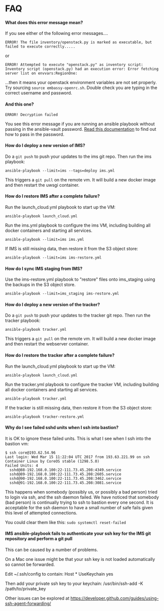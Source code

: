 FAQ
===

#### What does this error message mean?

If you see either of the following error messages....

    ERROR! The file inventory/openstack.py is marked as executable, but failed to execute correctly.....

or

    ERROR! Attempted to execute "openstack.py" as inventory script: Inventory script (openstack.py) had an execution error: Error fetching server list on envvars:RegionOne:

...then it means your openstack environment variables are not set properly. Try sourcing ``source embassy-openrc.sh``.  Double check you are typing in the correct username and password.

#### And this one?

``ERROR! Decryption failed``

You see this error message if you are running an ansible playbook without passing in the ansible-vault password.  [Read this documentation](http://docs.ansible.com/ansible/playbooks_vault.html#running-a-playbook-with-vault)
to find out how to pass in the password.

#### How do I deploy a new version of IMS?

Do a ``git push`` to push your updates to the ims git repo. Then run the ims playbook:

    ansible-playbook --limit=ims --tags=deploy ims.yml

This triggers a ``git pull`` on the remote vm. It will build a new docker image and then restart the uwsgi container.

#### How do I restore IMS after a complete failure?

Run the launch_cloud.yml playbook to start up the VM:

    ansible-playbook launch_cloud.yml

Run the ims.yml playbook to configure the ims VM, including building all docker containers and starting all services.

    ansible-playbook --limit=ims ims.yml

If IMS is still missing data, then restore it from the S3 object store:

    ansible-playbook --limit=ims ims-restore.yml

#### How do I sync IMS staging from IMS?

Use the ims-restore.yml playbook to "restore" files onto ims_staging using the backups in the S3 object store.

    ansible-playbook --limit=ims_staging ims-restore.yml

#### How do I deploy a new version of the tracker?

Do a ``git push`` to push your updates to the tracker git repo. Then run the tracker playbook:

    ansible-playbook tracker.yml

This triggers a ``git pull`` on the remote vm. It will build a new docker image and then restart the webserver container.

#### How do I restore the tracker after a complete failure?

Run the launch_cloud.yml playbook to start up the VM:

    ansible-playbook launch_cloud.yml

Run the tracker.yml playbook to configure the tracker VM, including building all docker containers and starting all services.

    ansible-playbook tracker.yml

If the tracker is still missing data, then restore it from the S3 object store:

    ansible-playbook tracker-restore.yml

#### Why do I see failed sshd units when I ssh into bastion?

It is OK to ignore these failed units. This is what I see when I ssh into the bastion vm:

    $ ssh core@193.62.54.96
    Last login: Wed Mar 15 11:22:04 UTC 2017 from 193.63.221.99 on ssh
    Container Linux by CoreOS stable (1298.5.0)
    Failed Units: 4
      sshd@88-192.168.0.100:22-111.73.45.208:4349.service
      sshd@89-192.168.0.100:22-111.73.45.208:2605.service
      sshd@90-192.168.0.100:22-111.73.45.208:3462.service
      sshd@91-192.168.0.100:22-111.73.45.208:3081.service

This happens when somebody (possibly us, or possibly a bad person) tried to login via ssh, and the ssh daemon failed.
We have noticed that somebody (bad person) is continually trying to ssh to bastion every one second.
It is acceptable for the ssh daemon to have a small number of safe fails given this level of attempted connections.

You could clear them like this: ``sudo systemctl reset-failed``

#### IMS ansible-playbook fails to authenticate your ssh key for the IMS git repository and perform a git pull

This can be caused by a number of problems.

On a Mac one issue might be that your ssh key is not loaded automatically so cannot be forwarded.

Edit ~/.ssh/config to contain:
Host *
    UseKeychain yes

Then add your private ssh key to your keychain: /usr/bin/ssh-add -K /path/to/private_key

Other issues can be explored at https://developer.github.com/guides/using-ssh-agent-forwarding/